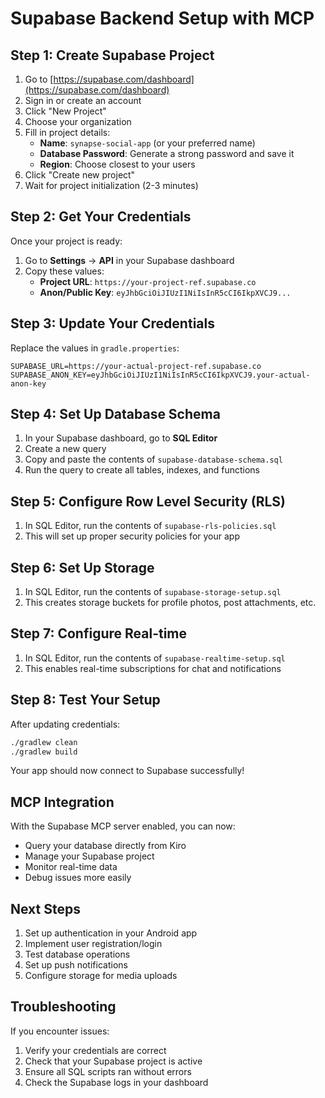 # Supabase Backend Setup with MCP

## Step 1: Create Supabase Project

1. Go to [https://supabase.com/dashboard](https://supabase.com/dashboard)
2. Sign in or create an account
3. Click "New Project"
4. Choose your organization
5. Fill in project details:
   - **Name**: `synapse-social-app` (or your preferred name)
   - **Database Password**: Generate a strong password and save it
   - **Region**: Choose closest to your users
6. Click "Create new project"
7. Wait for project initialization (2-3 minutes)

## Step 2: Get Your Credentials

Once your project is ready:

1. Go to **Settings** → **API** in your Supabase dashboard
2. Copy these values:
   - **Project URL**: `https://your-project-ref.supabase.co`
   - **Anon/Public Key**: `eyJhbGciOiJIUzI1NiIsInR5cCI6IkpXVCJ9...`

## Step 3: Update Your Credentials

Replace the values in `gradle.properties`:

```properties
SUPABASE_URL=https://your-actual-project-ref.supabase.co
SUPABASE_ANON_KEY=eyJhbGciOiJIUzI1NiIsInR5cCI6IkpXVCJ9.your-actual-anon-key
```

## Step 4: Set Up Database Schema

1. In your Supabase dashboard, go to **SQL Editor**
2. Create a new query
3. Copy and paste the contents of `supabase-database-schema.sql`
4. Run the query to create all tables, indexes, and functions

## Step 5: Configure Row Level Security (RLS)

1. In SQL Editor, run the contents of `supabase-rls-policies.sql`
2. This will set up proper security policies for your app

## Step 6: Set Up Storage

1. In SQL Editor, run the contents of `supabase-storage-setup.sql`
2. This creates storage buckets for profile photos, post attachments, etc.

## Step 7: Configure Real-time

1. In SQL Editor, run the contents of `supabase-realtime-setup.sql`
2. This enables real-time subscriptions for chat and notifications

## Step 8: Test Your Setup

After updating credentials:

```bash
./gradlew clean
./gradlew build
```

Your app should now connect to Supabase successfully!

## MCP Integration

With the Supabase MCP server enabled, you can now:
- Query your database directly from Kiro
- Manage your Supabase project
- Monitor real-time data
- Debug issues more easily

## Next Steps

1. Set up authentication in your Android app
2. Implement user registration/login
3. Test database operations
4. Set up push notifications
5. Configure storage for media uploads

## Troubleshooting

If you encounter issues:
1. Verify your credentials are correct
2. Check that your Supabase project is active
3. Ensure all SQL scripts ran without errors
4. Check the Supabase logs in your dashboard